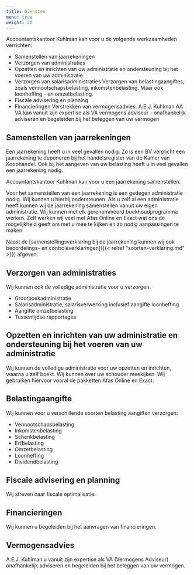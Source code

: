 ```yaml
---
title: Diensten
menu: true
weight: 20
---
```

Accountantskantoor Kuhlman kan voor u de volgende werkzaamheden verrichten:

- Samenstellen van jaarrekeningen
- Verzorgen van administraties
- Opzetten en inrichten van uw administratie en ondersteuning bij het voeren van uw administratie
- Verzorgen van salarisadministraties
Verzorgen van belastingaangiftes, zoals vennootschapsbelasting, inkomstenbelasting. Maar ook loonheffing - en omzetbelasting.
- Fiscale advisering en planning
- Financieringen
Verstrekken van vermogensadvies. A.E.J. Kuhlman AA VA kan vanuit zijn expertise als VA vermogens adviseur - onafhankelijk adviseren en begeleiden bij het beleggen van uw vermogen

## Samenstellen van jaarrekeningen

Een jaarrekening heeft u in veel gevallen nodig. Zo is een BV verplicht een jaarrekening te deponeren bij het handelsregister van de Kamer van Koophandel. Ook bij het aangeven van uw belasting heeft u in veel gevallen een jaarrekening nodig.

Accountantskantoor Kuhlman kan voor u een jaarrekening samenstellen.

Voor het samenstellen van een jaarrekening is een gedegen administratie nodig. Wij kunnen u hierbij ondersteunen. Als u zelf al een administratie heeft kunnen wij de jaarrekening samenstellen vanuit uw eigen administratie. Wij kunnen met elk gerenommeerd boekhoudprogramma werken. Zelf werken wij veel met Afas Online en Exact wat ons de mogelijkheid geeft om met u mee te kijken en zo nodig aanpassingen te maken.

Naast de [samenstellingsverklaring bij de jaarrekening kunnen wij ook beoordelings- en controleverklaringen]({{< relref "soorten-verklaring.md" >}}) afgeven.

## Verzorgen van administraties

Wij kunnen ook de volledige administratie voor u verzorgen.

- Grootboekadministratie
- Salarisadministratie, salarisverwerking inclusief aangifte loonheffing
- Aangifte omzetbelasting
- Tussentijdse rapportages

## Opzetten en inrichten van uw administratie en ondersteuning bij het voeren van uw administratie

Wij kunnen de volledige administratie voor uw opzetten en inrichten, waarna u zelf boekt. Wij kunnen over uw schouder meekijken. Wij gebruiken hiervoor vooral de pakketten Afas Online en Exact.

## Belastingaangifte

Wij kunnen voor u verschillende soorten belasting aangiften verzorgen:

- Vennootschapsbelasting
- Inkomstenbelasting
- Schenkbelasting
- Erfbelasting
- Omzetbelasting
- Loonheffing
- Dividendbelasting

## Fiscale advisering en planning

Wij streven naar fiscale optimalisatie.

## Financieringen

Wij kunnen u begeleiden bij het aanvragen van financieringen.

## Vermogensadvies

A.E.J. Kuhlman u vanuit zijn expertise als VA (Vermogens Adviseur) onafhankelijk adviseren en begeleiden bij het beleggen van uw vermogen.
